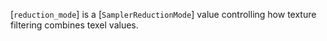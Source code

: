 [`reduction_mode`] is a [`SamplerReductionMode`] value controlling
how texture filtering combines texel values.
